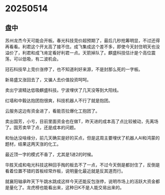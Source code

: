 # 20250514

## 盘中

苏州龙杰今天可能会开板。春光科技竞价超预期了，最后几秒抢筹明显，不过还得再看看。利君这个开太高了接不住。成飞集成这个差不多，即使今天封住明天也没溢价了，利君和成飞肯定看好利君一点。天箭掉队了。麒盛科技估计是个高位震荡，可以低吸，有二波机会。

冠石科技早上竞价涨停了，也不知道利好来源，不是封那么死的一字板。

新易盛又涨回去了，又骗人去价值投资呵呵。

卖出宁波精达低吸麒盛科技。宁波埋伏了几天没等到大阳线。

红墙和中毅达抱团抱很爽，科技机器人不行了就是抱团。

云服务这边有资金进了，看能否拉爆化工抱团了。

卖出国芳，小亏，目前里面资金也在做T，昨天进的成本高了点比较被动，先离场了。国芳卖早了点，还是成本的问题。

和怡达没啥缘分，前几天确实是好的买点，但是这周主要埋伏了机器人AI和鸿蒙的题材，结果这两天涨的化工。

最近顶一字的模式不香了，尤其是1进2的时候。

华胜天成和电光科技这种回手掏的板去不了一点，不过今天倒是都封住了，反倒是看着位置不错的首板经常炸板，说明量化最近就是反其道而行。

就襄阳轴承昨天下午跳水跳成这样今天还能反包涨停，说明市场上的活跃大资金都是量化了。龙虎榜也能看出来，这种日K不是人能交易出来的。
